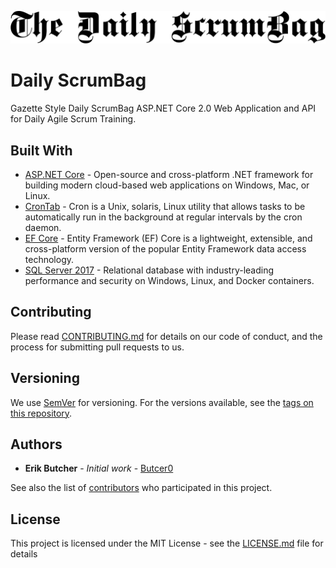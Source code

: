 ![DAILY SCRUMBAG](DailyScrumBagHeaderLogo.png "Daily ScrumBag")
# Daily ScrumBag

Gazette Style Daily ScrumBag ASP.NET Core 2.0 Web Application and API for Daily Agile Scrum Training.

## Built With

* [ASP.NET Core](https://docs.microsoft.com/en-us/aspnet/core/) - Open-source and cross-platform .NET framework for building modern cloud-based web applications on Windows, Mac, or Linux.
* [CronTab](http://www.adminschoice.com/crontab-quick-reference) - Cron is a Unix, solaris, Linux utility that allows tasks to be automatically run in the background at regular intervals by the cron daemon. 
* [EF Core](https://docs.microsoft.com/en-us/ef/core/) - Entity Framework (EF) Core is a lightweight, extensible, and cross-platform version of the popular Entity Framework data access technology.
* [SQL Server 2017](https://www.microsoft.com/en-US/sql-server/sql-server-2017?&WT.srch=1&WT.mc_id=AID631226_SEM_1ZninR19&utm_source=Google&utm_medium=CPC&utm_term=sql%20server%202017&utm_campaign=Data_Management) - Relational database with industry-leading performance and security on Windows, Linux, and Docker containers.

## Contributing

Please read [CONTRIBUTING.md](Good-CONTRIBUTING.md) for details on our code of conduct, and the process for submitting pull requests to us.

## Versioning

We use [SemVer](http://semver.org/) for versioning. For the versions available, see the [tags on this repository](https://github.com/butcer0/DailyScrumBag/tags). 

## Authors

* **Erik Butcher** - *Initial work* - [Butcer0](https://github.com/butcer0)

See also the list of [contributors](https://github.com/your/project/contributors) who participated in this project.

## License

This project is licensed under the MIT License - see the [LICENSE.md](LICENSE.md) file for details
